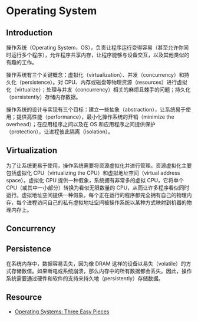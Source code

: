 # Operating System

## Introduction

操作系统（Operating System，OS），负责让程序运行变得容易（甚至允许你同时运行多个程序），允许程序共享内存，让程序能够与设备交互，以及其他类似的有趣的工作。

操作系统有三个关键概念：虚拟化（virtualization）、并发（concurrency）和持久化（persistence）。对 CPU、内存或磁盘等物理资源（resources）进行虚拟化（virtualize）；处理与并发（concurrency）相关的麻烦且棘手的问题；持久化（persistently）存储内存数据。

操作系统的设计与实现有三个目标：建立一些抽象（abstraction），让系统易于使用；提供高性能（performance），最小化操作系统的开销（minimize the overhead）；在应用程序之间以及在 OS 和应用程序之间提供保护（protection），让进程彼此隔离（isolation）。

## Virtualization

为了让系统更易于使用，操作系统需要将资源虚拟化并进行管理。资源虚拟化主要包括虚拟化 CPU（virtualizing the CPU）和虚拟地址空间（virtual address space）。虚拟化 CPU 提供一种假象，系统拥有非常多的虚拟 CPU，它将单个 CPU（或其中一小部分）转换为看似无限数量的 CPU，从而让许多程序看似同时运行。虚拟地址空间提供一种假象，每个正在运行的程序都完全拥有自己的物理内存，每个进程访问自己的私有虚拟地址空间被操作系统以某种方式映射到机器的物理内存上。

## Concurrency

## Persistence

在系统内存中，数据容易丢失，因为像 DRAM 这样的设备以易失（volatile）的方式存储数值。如果断电或系统崩溃，那么内存中的所有数据都会丢失。因此，操作系统需要通过硬件和软件的支持来持久地（persistently）存储数据。

## Resource

* [Operating Systems: Three Easy Pieces](http://pages.cs.wisc.edu/~remzi/OSTEP/)